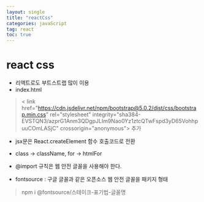 ```yaml
---
layout: single
title: "reactCss"
categories: javaScript
tag: react
toc: true
---
```


# react css

- 리액트로도 부트스트랩 많이 이용
- index.html
> < link href="https://cdn.jsdelivr.net/npm/bootstrap@5.0.2/dist/css/bootstrap.min.css" rel="stylesheet" integrity="sha384-EVSTQN3/azprG1Anm3QDgpJLIm9Nao0Yz1ztcQTwFspd3yD65VohhpuuCOmLASjC" crossorigin="anonymous"> 추가

- jsx문은 React.createElement 함수 호출코드로 전환
- class -> className, for -> htmlFor

- @import 규칙은 웹 안전 글꼴을 사용해야 한다.

- fontsource : 구글 글꼴과 같은 오픈소스 웹 안전 글꼴을 패키지 형태
> npm i @fontsource/스테이크-표기법-글꼴명

